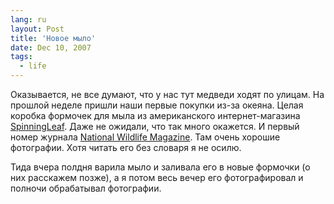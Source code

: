 ```yaml
---
lang: ru
layout: Post
title: 'Новое мыло'
date: Dec 10, 2007
tags:
  - life
---
```


Оказывается, не все думают, что у нас тут медведи ходят по улицам. На прошлой неделе пришли наши первые покупки из-за океяна. Целая коробка формочек для мыла из американского интернет-магазина [SpinningLeaf](http://www.spinningleaf.com/ 'SpinningLeaf: Manufacturer of Designer Craft Molds, Soap Molds, & Chocolate Molds'). Даже не ожидали, что так много окажется. И первый номер журнала [National Wildlife Magazine](http://www.nwf.org/nationalwildlife/ 'National Wildlife Magazine — National Wildlife Federation’s award-winning, full-color nature magazine'). Там очень хорошие фотографии. Хотя читать его без словаря я не осилю.

Тида вчера полдня варила мыло и заливала его в новые формочки (о них расскажем позже), а я потом весь вечер его фотографировал и полночи обрабатывал фотографии.
